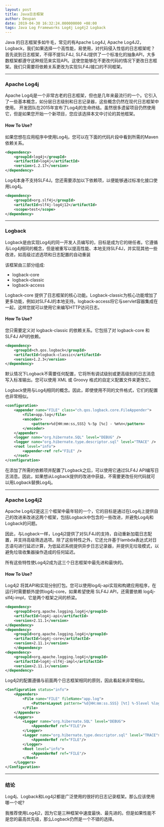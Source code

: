 ```yaml
---
layout: post
title: Java日志框架
author: Devpan
date: 2019-04-30 16:32:24.000000000 +08:00
tags: Java Log Frameworks Log4j Log4j2 Logback
---
```


Java 的日志框架多如牛毛，常见的有Apache Log4J, Apache Log4J2，Logback，我们如果选择一个高性能，易使用，对代码侵入性低的日志框架呢？
首先说到日志框架，不得不提SLF4J, SLF4J提供了一个标准化的抽象API，大多数框架都遵守这种规范来实现API。这使您能够在不更改代码的情况下更改日志框架。我们只需要将依赖关系更改为实现SLF4J接口的不同框架。

* * *

### Apache Log4j

Apache Log4j是一个非常古老的日志框架，但也是几年来最流行的一个。它引入了一些基本概念，如分层日志级别和日志记录器，这些概念仍然在现代日志框架中使用。
开发团队在2015年宣布了Log4j的生命终结。虽然很多遗留项目仍然使用它，但是如果您开始一个新项目，您应该选择本文中讨论的其他框架。
#### How To Use?
如果您想在应用程序中使用Log4j，您可以在下面的代码片段中看到所需的Maven依赖关系。

```xml
<dependency> 
    <groupId>log4j</groupId> 
    <artifactId>log4j</artifactId> 
    <version>1.2.17</version> 
</dependency>
```
Log4j本身不支持SLF4J。您还需要添加以下依赖项，以便能够通过标准化接口使用Log4j。

```xml
<dependency> 
    <groupId>org.slf4j</groupId> 
    <artifactId>slf4j-log4j12</artifactId> 
    <scope>test</scope> 
</dependency>
```
* * *

### Logback

Logback是由实现Log4j的同一开发人员编写的，目标是成为它的继任者。它遵循与Log4j相同的概念，但是被重写以提高性能、本地支持SLF4J，并实现其他一些改进，如高级过滤选项和日志配置的自动重装

该框架由三部分组成:

* logback-core
* logback-classic
* logback-access

Logback-core 提供了日志框架的核心功能。Logback-classic为核心功能增加了更多功能，例如对SLF4J的本地支持。logback-access将它与servlet容器集成在一起，这样您就可以使用它来编写HTTP访问日志。

#### How To Use?

您只需要定义对 logback-classic 的依赖关系。它包括了对 logback-core 和 SLF4J API的依赖。

```xml
<dependency> 
    <groupId>ch.qos.logback</groupId> 
    <artifactId>logback-classic</artifactId> 
    <version>1.2.3</version> 
</dependency>
```

默认情况下Logback不需要任何配置，它将所有调试级别或更高级别的日志消息写入标准输出。您可以使用 XML 或 Groovy 格式的自定义配置文件来更改它。

Logback使用与Log4j相同的概念。因此，即使使用不同的文件格式，它们的配置也非常相似。

```xml
<configuration> 
    <appender name="FILE" class="ch.qos.logback.core.FileAppender"> 
        <file>app.log</file> 
        <encoder> 
            <pattern>%d{HH:mm:ss,SSS} %-5p [%c] - %m%n</pattern> 
        </encoder> 
    </appender> 
    <logger name="org.hibernate.SQL" level="DEBUG" /> 
    <logger name="org.hibernate.type.descriptor.sql" level="TRACE" /> 
    <root level="info"> 
        <appender-ref ref="FILE" /> 
    </root> 
</configuration>
```
在添加了所需的依赖项并配置了Logback之后，可以使用它通过SLF4J API编写日志消息。因此，如果想从Logback提供的改进中获益，不需要更改任何代码就可以用Logback替换Log4j。

* * *
### Apache Log4j2

Apache Log4j2是这三个框架中最年轻的一个，它的目标是通过在Log4j上提供自己的改进来改进这两个框架，包括Logback中包含的一些改进，并避免Log4j和Logback的问题。

因此，与Logback一样，Log4j2提供了对SLF4J的支持，自动重新加载日志配置，并支持高级筛选选项。除了这些特性之外，它还允许基于lambda表达式对日志语句进行延迟计算，为低延迟系统提供异步日志记录器，并提供无垃圾模式，以避免垃圾收集器操作造成的任何延迟。

所有这些特性使Log4j2成为这三个日志框架中最先进和最快的。
#### How To Use?

Log4j2 将其API和实现分别打包。您可以使用log4j-api实现和构建应用程序，在运行时需要额外提供log4j-core，如果希望使用 SLF4J API，还需要依赖 log4j-slf4j-impl，它是两个框架之间的桥梁。

```xml
<dependency> 
    <groupId>org.apache.logging.log4j</groupId> 
    <artifactId>log4j-api</artifactId> 
    <version>2.11.1</version> 
</dependency> 
<dependency> 
    <groupId>org.apache.logging.log4j</groupId> 
    <artifactId>log4j-core</artifactId> 
    <version>2.11.1</version> 
    </dependency> 
<dependency> 
    <groupId>org.apache.logging.log4j</groupId> 
    <artifactId>log4j-slf4j-impl</artifactId> 
    <version>2.11.1</version> 
</dependency>
```
Log4j2的配置遵循与前面两个日志框架相同的原则，因此看起来非常相似。
```xml
<Configuration status="info"> 
    <Appenders> 
        <File name="FILE" fileName="app.log"> 
            <PatternLayout pattern="%d{HH:mm:ss.SSS} [%t] %-5level %logger{36} - %msg%n"/> 
        </File> 
    </Appenders> 
    <Loggers> 
        <Logger name="org.hibernate.SQL" level="DEBUG"> 
            <AppenderRef ref="FILE"/> 
        </Logger> 
        <Logger name="org.hibernate.type.descriptor.sql" level="TRACE"> 
            <AppenderRef ref="FILE"/> 
        </Logger> 
        <Root level="info"> 
            <AppenderRef ref="FILE"/> 
        </Root> 
    </Loggers> 
</Configuration>
```
* * *

### 结论

Log4j、Logback和Log4j2都是广泛使用的很好的日志记录框架。那么应该使用哪一个呢?

我推荐使用Log4j2，因为它是三种框架中速度最快、最先进的。但是如果性能不是您的最高优先级，那么Logback仍然是一个不错的选择。

